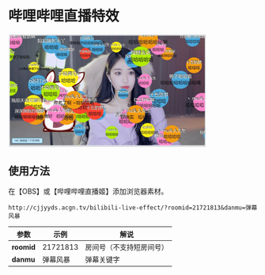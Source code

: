 # 哔哩哔哩直播特效

<img src="https://github.com/cjjyyds/bilibili-live-effect/blob/main/ballball.jpg" alt="哔哩哔哩直播特效" width="400"/>

## 使用方法

在【OBS】或【哔哩哔哩直播姬】添加浏览器素材。

`http://cjjyyds.acgn.tv/bilibili-live-effect/?roomid=21721813&danmu=弹幕风暴`

|     参数   |   示例    |        解说
| ---------- | ---------| ----------------------
| **roomid** | 21721813 | 房间号（不支持短房间号）
| **danmu**  | 弹幕风暴 | 弹幕关键字